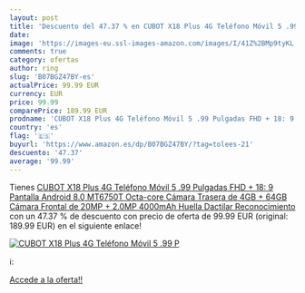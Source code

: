 ```yaml
---
layout: post
title: 'Descuento del 47.37 % en CUBOT X18 Plus 4G Teléfono Móvil 5 .99 P'
date: 
image: 'https://images-eu.ssl-images-amazon.com/images/I/41Z%2BMp9tyKL._SL200_.jpg'
comments: true
category: ofertas
author: ring
slug: 'B07BGZ47BY-es'
actualPrice: 99.99 EUR
currency: EUR
price: 99.99
comparePrice: 189.99 EUR
prodname: 'CUBOT X18 Plus 4G Teléfono Móvil 5 .99 Pulgadas FHD + 18: 9 Pantalla Android 8.0 MT6750T Octa-core Cámara Trasera de 4GB + 64GB Cámara Frontal de 20MP + 2.0MP 4000mAh Huella Dactilar Reconocimiento'
country: 'es'
flag: '🇪🇸'
buyurl: 'https://www.amazon.es/dp/B07BGZ47BY/?tag=tolees-21'
descuento: '47.37'
average: '99.99'
---
```


Tienes [CUBOT X18 Plus 4G Teléfono Móvil 5 .99 Pulgadas FHD + 18: 9 Pantalla Android 8.0 MT6750T Octa-core Cámara Trasera de 4GB + 64GB Cámara Frontal de 20MP + 2.0MP 4000mAh Huella Dactilar Reconocimiento](https://www.amazon.es/dp/B07BGZ47BY/?tag=tolees-21) con un 47.37 % de descuento con precio de oferta de 99.99 EUR (original: 189.99 EUR) en el siguiente enlace!

[![CUBOT X18 Plus 4G Teléfono Móvil 5 .99 P](https://images-eu.ssl-images-amazon.com/images/I/41Z%2BMp9tyKL._SL200_.jpg)](https://www.amazon.es/dp/B07BGZ47BY/?tag=tolees-21)

ℹ️:


[Accede a la oferta!!](https://www.amazon.es/dp/B07BGZ47BY/?tag=tolees-21)
